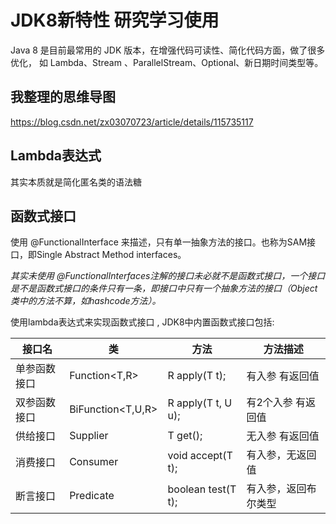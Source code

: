 # JDK8新特性 研究学习使用

Java 8 是目前最常用的 JDK 版本，在增强代码可读性、简化代码方面，做了很多优化，
如 Lambda、Stream 、ParallelStream、Optional、新日期时间类型等。

## 我整理的思维导图

https://blog.csdn.net/zx03070723/article/details/115735117

## Lambda表达式

其实本质就是简化匿名类的语法糖

## 函数式接口

使用 @FunctionalInterface 来描述，只有单一抽象方法的接口。也称为SAM接口，即Single Abstract Method interfaces。

*其实未使用 @FunctionalInterfaces注解的接口未必就不是函数式接口，一个接口是不是函数式接口的条件只有一条，即接口中只有一个抽象方法的接口（Object类中的方法不算，如hashcode方法）。*

使用lambda表达式来实现函数式接口 , JDK8中内置函数式接口包括:  

| 接口名       | 类                | 方法               | 方法描述             |
| ------------ | ----------------- | ------------------ | -------------------- |
| 单参函数接口 | Function<T,R>     | R apply(T t);      | 有入参 有返回值      |
| 双参函数接口 | BiFunction<T,U,R> | R apply(T t, U u); | 有2个入参 有返回值   |
| 供给接口     | Supplier<T>       | T get();           | 无入参 有返回值      |
| 消费接口     | Consumer<T>       | void accept(T t);  | 有入参，无返回值     |
| 断言接口     | Predicate<T>      | boolean test(T t); | 有入参，返回布尔类型 |



